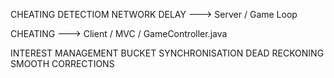 

CHEATING DETECTIOM
NETWORK DELAY
---> Server / Game Loop


CHEATING
---> Client / MVC / GameController.java



INTEREST MANAGEMENT
BUCKET SYNCHRONISATION
DEAD RECKONING 
SMOOTH CORRECTIONS
